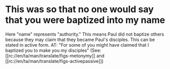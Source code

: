 # This was so that no one would say that you were baptized into my name

Here "name" represents "authority." This means Paul did not baptize others because they may claim that they became Paul's disciples. This can be stated in active form. AT: "For some of you might have claimed that I baptized you to make you my disciples" (See: [[rc://en/ta/man/translate/figs-metonymy]] and [[rc://en/ta/man/translate/figs-activepassive]])

